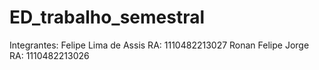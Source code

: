 # ED_trabalho_semestral

Integrantes:
Felipe Lima de Assis RA: 1110482213027
Ronan Felipe Jorge   RA: 1110482213026
